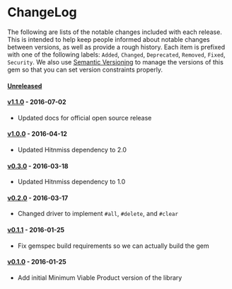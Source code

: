 # ChangeLog

The following are lists of the notable changes included with each release.  This
is intended to help keep people informed about notable changes between versions,
as well as provide a rough history.  Each item is prefixed with one of the
following labels: `Added`, `Changed`, `Deprecated`, `Removed`, `Fixed`,
`Security`. We also use [Semantic Versioning](http://semver.org) to manage the
versions of this gem so that you can set version constraints properly.

#### [Unreleased][]

#### [v1.1.0][] - 2016-07-02

* Updated docs for official open source release

#### [v1.0.0][] - 2016-04-12

* Updated Hitnmiss dependency to 2.0

#### [v0.3.0][] - 2016-03-18

* Updated Hitnmiss dependency to 1.0

#### [v0.2.0][] - 2016-03-17

* Changed driver to implement `#all`, `#delete`, and `#clear`

#### [v0.1.1][] - 2016-01-25

* Fix gemspec build requirements so we can actually build the gem

#### [v0.1.0][] - 2016-01-25

* Add initial Minimum Viable Product version of the library

[Unreleased]: https://github.com/Acornsgrow/hitnmiss-redis_driver/compare/v1.1.0...HEAD
[v1.1.0]: https://github.com/Acornsgrow/hitnmiss-redis_driver/compare/v1.0.0...v1.1.0
[v1.0.0]: https://github.com/Acornsgrow/hitnmiss-redis_driver/compare/v0.3.0...v1.0.0
[v0.3.0]: https://github.com/Acornsgrow/hitnmiss-redis_driver/compare/v0.2.0...v0.3.0
[v0.2.0]: https://github.com/Acornsgrow/hitnmiss-redis_driver/compare/v0.1.1...v0.2.0
[v0.1.1]: https://github.com/Acornsgrow/hitnmiss-redis_driver/compare/v0.1.0...v0.1.1
[v0.1.0]: https://github.com/Acornsgrow/hitnmiss-redis_driver/compare/6be4b1a...v0.1.0
